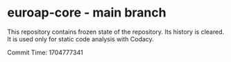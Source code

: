 # euroap-core - main branch

This repository contains frozen state of the repository.
Its history is cleared. It is used only for static code
analysis with Codacy.

Commit Time: 1704777341